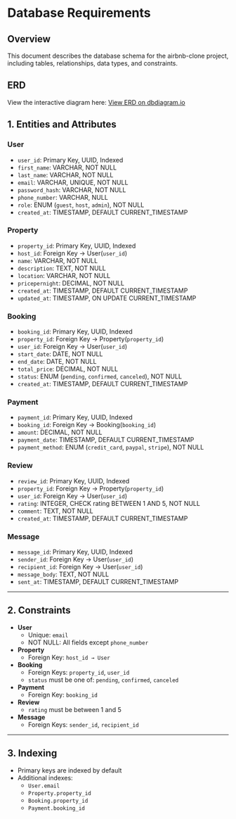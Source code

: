 # Database Requirements

## Overview
This document describes the database schema for the airbnb-clone project, including tables, relationships, data types, and constraints.

## ERD
View the interactive diagram here: [View ERD on dbdiagram.io](https://dbdiagram.io/d/AirBnB-clone-database-design-68611d5cf413ba35085f729e)


## 1. Entities and Attributes

### User
- `user_id`: Primary Key, UUID, Indexed  
- `first_name`: VARCHAR, NOT NULL  
- `last_name`: VARCHAR, NOT NULL  
- `email`: VARCHAR, UNIQUE, NOT NULL  
- `password_hash`: VARCHAR, NOT NULL  
- `phone_number`: VARCHAR, NULL  
- `role`: ENUM (`guest`, `host`, `admin`), NOT NULL  
- `created_at`: TIMESTAMP, DEFAULT CURRENT_TIMESTAMP  


### Property
- `property_id`: Primary Key, UUID, Indexed  
- `host_id`: Foreign Key → User(`user_id`)  
- `name`: VARCHAR, NOT NULL  
- `description`: TEXT, NOT NULL  
- `location`: VARCHAR, NOT NULL  
- `pricepernight`: DECIMAL, NOT NULL  
- `created_at`: TIMESTAMP, DEFAULT CURRENT_TIMESTAMP  
- `updated_at`: TIMESTAMP, ON UPDATE CURRENT_TIMESTAMP  

### Booking
- `booking_id`: Primary Key, UUID, Indexed  
- `property_id`: Foreign Key → Property(`property_id`)  
- `user_id`: Foreign Key → User(`user_id`)  
- `start_date`: DATE, NOT NULL  
- `end_date`: DATE, NOT NULL  
- `total_price`: DECIMAL, NOT NULL  
- `status`: ENUM (`pending`, `confirmed`, `canceled`), NOT NULL  
- `created_at`: TIMESTAMP, DEFAULT CURRENT_TIMESTAMP  

### Payment
- `payment_id`: Primary Key, UUID, Indexed  
- `booking_id`: Foreign Key → Booking(`booking_id`)  
- `amount`: DECIMAL, NOT NULL  
- `payment_date`: TIMESTAMP, DEFAULT CURRENT_TIMESTAMP  
- `payment_method`: ENUM (`credit_card`, `paypal`, `stripe`), NOT NULL  

### Review
- `review_id`: Primary Key, UUID, Indexed  
- `property_id`: Foreign Key → Property(`property_id`)  
- `user_id`: Foreign Key → User(`user_id`)  
- `rating`: INTEGER, CHECK rating BETWEEN 1 AND 5, NOT NULL  
- `comment`: TEXT, NOT NULL  
- `created_at`: TIMESTAMP, DEFAULT CURRENT_TIMESTAMP  

### Message
- `message_id`: Primary Key, UUID, Indexed  
- `sender_id`: Foreign Key → User(`user_id`)  
- `recipient_id`: Foreign Key → User(`user_id`)  
- `message_body`: TEXT, NOT NULL  
- `sent_at`: TIMESTAMP, DEFAULT CURRENT_TIMESTAMP  

---

## 2. Constraints

- **User**
  - Unique: `email`
  - NOT NULL: All fields except `phone_number`
- **Property**
  - Foreign Key: `host_id → User`
- **Booking**
  - Foreign Keys: `property_id`, `user_id`
  - `status` must be one of: `pending`, `confirmed`, `canceled`
- **Payment**
  - Foreign Key: `booking_id`
- **Review**
  - `rating` must be between 1 and 5
- **Message**
  - Foreign Keys: `sender_id`, `recipient_id`

---

## 3. Indexing

- Primary keys are indexed by default  
- Additional indexes:
  - `User.email`
  - `Property.property_id`
  - `Booking.property_id`
  - `Payment.booking_id`
